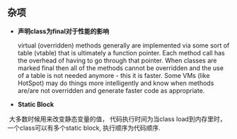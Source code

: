 ## 杂项

* **声明class为final对于性能的影响**

  virtual (overridden) methods generally are implemented via some sort of table (vtable) that is ultimately a function pointer. Each method call has the overhead of having to go through that pointer. When classes are marked final then all of the methods cannot be overridden and the use of a table is not needed anymore - this it is faster.
  Some VMs (like HotSpot) may do things more intelligently and know when methods are/are not overridden and generate faster code as appropriate.
  
* **Static Block**
  
  大多数时候用来改变静态变量的值， 代码执行时间为当class load到内存里时，一个class可以有多个static block, 执行顺序为代码顺序.
